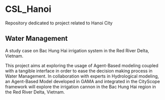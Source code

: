# CSL_Hanoi

Repository dedicated to project related to Hanoi City

## Water Management
A study case on Bac Hung Hai irrigation system in the Red River Delta, Vietnam.

This project aims at exploring the usage of Agent-Based modeling coupled with a tangible interface in order to ease the decision making process in Water Management. In collaboration with experts in Hydrological modeling, an Agent-Based Model developed in GAMA and integrated in the CityScope framework will explore the irrigation cannon in the Bac Hung Hai region in the Red River Delta, Vietnam. 
